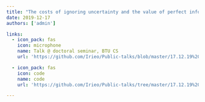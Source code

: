 ```yaml
---
title: "The costs of ignoring uncertainty and the value of perfect information: an illustrative toy model"
date: 2019-12-17
authors: ['admin']

links:
  - icon_pack: fas
    icon: microphone
    name: Talk @ doctoral seminar, BTU CS
    url: 'https://github.com/Irieo/Public-talks/blob/master/17.12.19%20-%20The%20costs%20of%20ignoring%20uncertainty%20and%20the%20value%20of%20perfect%20information/Presentation.pdf'

  - icon_pack: fas
    icon: code
    name: code
    url: 'https://github.com/Irieo/Public-talks/tree/master/17.12.19%20-%20The%20costs%20of%20ignoring%20uncertainty%20and%20the%20value%20of%20perfect%20information'

---
```

